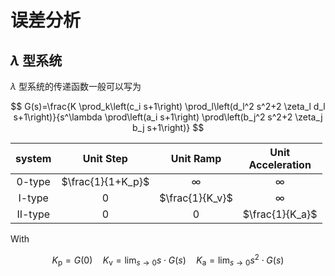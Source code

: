 # 误差分析

## $\lambda$ 型系统

$\lambda$ 型系统的传递函数一般可以写为

$$
G(s)=\frac{K \prod_k\left(c_i s+1\right) \prod_l\left(d_l^2 s^2+2 \zeta_l d_l s+1\right)}{s^\lambda \prod\left(a_i s+1\right) \prod\left(b_j^2 s^2+2 \zeta_j b_j s+1\right)}
$$

| system | Unit Step | Unit Ramp | Unit <br> Acceleration |
| :---: | :---: | :---: | :---: |
| 0-type | $\frac{1}{1+K_p}$ | $\infty$ | $\infty$ |
| I-type | 0 | $\frac{1}{K_v}$ | $\infty$ |
| II-type | 0 | 0 | $\frac{1}{K_a}$ |

With  

$$
K_{\mathrm{p}}=G(0) \quad K_{\mathrm{v}}=\lim _{s \rightarrow 0} s \cdot G(s) \quad K_{\mathrm{a}}=\lim _{s \rightarrow 0} s^2 \cdot G(s)
$$

